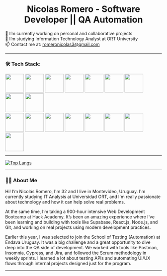 <h1 align="center">Nicolas Romero - Software Developer || QA Automation</h1>



🔭 I’m currently working on personal and collaborative projects  
🌱 I’m studying Information Technology Analyst at ORT University  
📫 Contact me at: romeronicolas3@gmail.com  

---

### 🛠 Tech Stack:
<div>
<p align="left">
  <img src="https://cdn.jsdelivr.net/gh/devicons/devicon/icons/javascript/javascript-original.svg" width="60"/>
  <img src="https://cdn.jsdelivr.net/gh/devicons/devicon/icons/react/react-original.svg" width="60"/>
  <img src="https://cdn.jsdelivr.net/gh/devicons/devicon@latest/icons/nodejs/nodejs-original-wordmark.svg"width="60"/>
  <img src="https://cdn.jsdelivr.net/gh/devicons/devicon/icons/docker/docker-original.svg" width="60"/>
  <img src="https://cdn.jsdelivr.net/gh/devicons/devicon@latest/icons/css3/css3-original.svg" width="60" />
  <img src="https://cdn.jsdelivr.net/gh/devicons/devicon@latest/icons/html5/html5-original.svg" width="60" />
  <img src="https://cdn.jsdelivr.net/gh/devicons/devicon@latest/icons/vuejs/vuejs-original-wordmark.svg" width="60"/>
  <img src="https://cdn.jsdelivr.net/gh/devicons/devicon@latest/icons/cypressio/cypressio-original-wordmark.svg" width="60"/>
  <img src="https://cdn.jsdelivr.net/gh/devicons/devicon@latest/icons/supabase/supabase-original.svg" width="60"/><br>
  <img src="https://cdn.jsdelivr.net/gh/devicons/devicon@latest/icons/mocha/mocha-original.svg" width="60"/>
  <img src="https://cdn.jsdelivr.net/gh/devicons/devicon@latest/icons/amazonwebservices/amazonwebservices-original-wordmark.svg" width="60"/>
  <img src="https://cdn.jsdelivr.net/gh/devicons/devicon@latest/icons/typescript/typescript-original.svg" width="60"/>
  <img src="https://cdn.jsdelivr.net/gh/devicons/devicon@latest/icons/bootstrap/bootstrap-original-wordmark.svg" width="60"/>
  <img src="https://cdn.jsdelivr.net/gh/devicons/devicon@latest/icons/git/git-original.svg" width="60"/>
  <img src="https://cdn.jsdelivr.net/gh/devicons/devicon@latest/icons/microsoftsqlserver/microsoftsqlserver-original-wordmark.svg" width="60"/>
  <img src="https://cdn.jsdelivr.net/gh/devicons/devicon@latest/icons/mongodb/mongodb-original-wordmark.svg" width="60"/>
  <img src="https://cdn.jsdelivr.net/gh/devicons/devicon@latest/icons/sequelize/sequelize-original-wordmark.svg" width="60"/>
</p>
</div>

---

[![Top Langs](https://github-readme-stats.vercel.app/api/top-langs/?username=Nico-Romeero&layout=compact&show_icons=true)](https://github.com/anuraghazra/github-readme-stats)  


---

### 🧑‍💻 About Me

Hi! I’m Nicolás Romero, I'm 32 and I live in Montevideo, Uruguay. I'm currently studying IT Analysis at Universidad ORT, and I'm really passionate about technology and how it can help solve real problems.

At the same time, I’m taking a 900-hour intensive Web Development Bootcamp at Hack Academy. It’s been an amazing experience where I’ve been learning and building with tools like Supabase, React.js, Node.js, and Git, and working on real projects using modern development practices.

Earlier this year, I was selected to join the School of Testing (Automation) at Endava Uruguay. It was a big challenge and a great opportunity to dive deep into the QA side of development. We worked with tools like Postman, Insomnia, Cypress, and Jira, and followed the Scrum methodology in weekly sprints. I learned a lot about testing APIs and automating UI/UX flows through internal projects designed just for the program.

---



